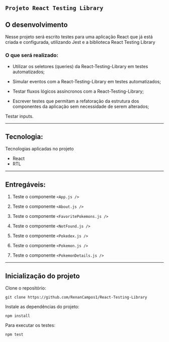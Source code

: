 ## **`Projeto React Testing Library`** ##

## O desenvolvimento

Nesse projeto será  escrito testes para uma aplicação React que já está criada e configurada, utilizando Jest e a biblioteca React Testing Library

### O que será realizado:

- Utilizar os seletores (queries) da React-Testing-Library em testes automatizados;

- Simular eventos com a React-Testing-Library em testes automatizados;

- Testar fluxos lógicos assíncronos com a React-Testing-Library;

- Escrever testes que permitam a refatoração da estrutura dos componentes da aplicação sem necessidade de serem alterados;

Testar inputs.

---

## Tecnologia:

Tecnologias aplicadas no projeto

- React
- RTL
---

## Entregáveis:

1. Teste o componente `<App.js />`

2. Teste o componente `<About.js />`

3. Teste o componente `<FavoritePokemons.js />`

4. Teste o componente `<NotFound.js />`

5. Teste o componente `<Pokedex.js />`

6. Teste o componente `<Pokemon.js />`

7. Teste o componente `<PokemonDetails.js />`

---
## Inicialização do projeto

Clone o repositório: 

```
git clone https://github.com/RenanCampos1/React-Testing-Library
```
Instale as dependências do projeto:
```
npm install
```

Para executar os testes:

```
npm test
```
